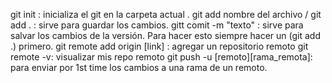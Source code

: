 git init : inicializa el git en la carpeta actual .
git add nombre del archivo / git add . : sirve para guardar los cambios.
gitt comit -m "texto" : sirve para salvar los cambios de la versión. Para hacer esto siempre hacer un (git add .) primero.
git remote add origin [link] : agregar un repositorio remoto 
git remote -v: visualizar mis repo remoto 
git push -u [remoto][rama_remota]: para enviar por 1st time los cambios a una rama de un remoto.